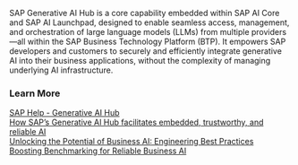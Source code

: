SAP Generative AI Hub is a core capability embedded within SAP AI Core and SAP AI Launchpad, designed to enable seamless access, management, and orchestration of large language models (LLMs) from multiple providers—all within the SAP Business Technology Platform (BTP). It empowers SAP developers and customers to securely and efficiently integrate generative AI into their business applications, without the complexity of managing underlying AI infrastructure.

### Learn More
[SAP Help - Generative AI Hub](https://help.sap.com/docs/ai-launchpad/sap-ai-launchpad-user-guide/generative-ai-hub)  
[How SAP’s Generative AI Hub facilitates embedded, trustworthy, and reliable AI](https://community.sap.com/t5/technology-blog-posts-by-sap/how-sap-s-generative-ai-hub-facilitates-embedded-trustworthy-and-reliable/ba-p/13596153)  
[Unlocking the Potential of Business AI: Engineering Best Practices](https://community.sap.com/t5/technology-blog-posts-by-sap/unlocking-the-potential-of-business-ai-engineering-best-practices/ba-p/13701049)  
[Boosting Benchmarking for Reliable Business AI](https://community.sap.com/t5/technology-blog-posts-by-sap/boosting-benchmarking-for-reliable-business-ai/ba-p/13650962)